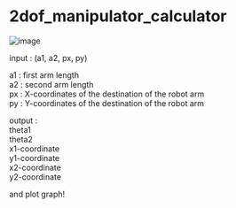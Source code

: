 # 2dof_manipulator_calculator
  
  
![image](https://user-images.githubusercontent.com/81808758/190859297-138d7569-7b13-4528-b2e9-b68b4ae1d4df.png)
  
input : (a1, a2, px, py)  
  
  a1 : first arm length  
  a2 : second arm length  
  px : X-coordinates of the destination of the robot arm  
  py : Y-coordinates of the destination of the robot arm  

output :  
  theta1  
  theta2  
  x1-coordinate  
  y1-coordinate  
  x2-coordinate  
  y2-coordinate  

and plot graph!
